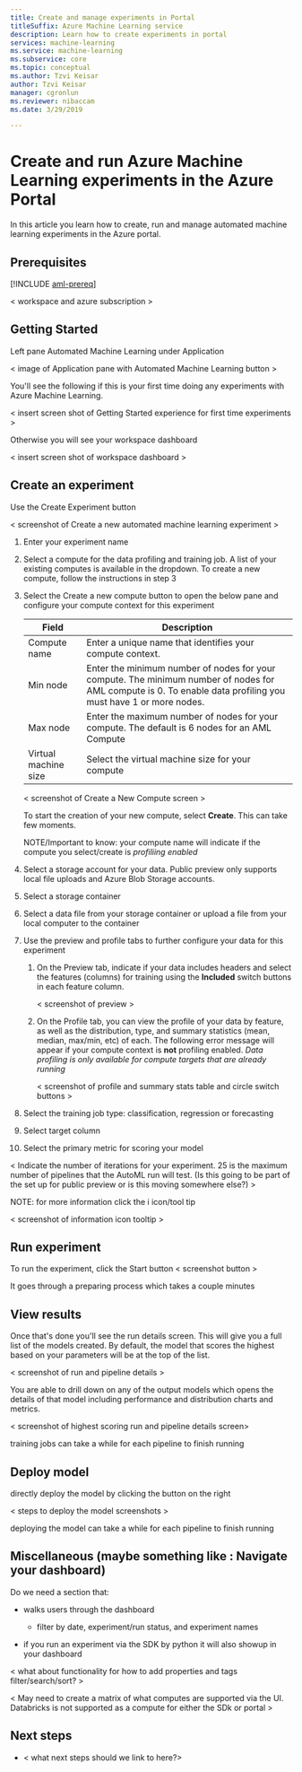 ```yaml
---
title: Create and manage experiments in Portal
titleSuffix: Azure Machine Learning service
description: Learn how to create experiments in portal
services: machine-learning
ms.service: machine-learning
ms.subservice: core
ms.topic: conceptual
ms.author: Tzvi Keisar
author: Tzvi Keisar
manager: cgronlun
ms.reviewer: nibaccam
ms.date: 3/29/2019

---
```


# Create and run Azure Machine Learning experiments in the Azure Portal

In this article you learn how to create, run and manage automated machine learning experiments in the Azure portal.

## Prerequisites

[!INCLUDE [aml-prereq](../../../includes/aml-prereq.md)]

< workspace and azure subscription >

## Getting Started

Left pane Automated Machine Learning under Application

< image of Application pane with Automated Machine Learning button >

You'll see the following if this is your first time doing any experiments with Azure Machine Learning.

< insert screen shot of Getting Started experience for first time experiments >

Otherwise you will see your workspace dashboard

< insert screen shot of workspace dashboard >

## Create an experiment

Use the Create Experiment button

< screenshot of Create a new automated machine learning experiment >

1. Enter your experiment name

1. Select a compute for the data profiling and training job. A list of your existing computes is available in the dropdown. To create a new compute, follow the instructions in step 3

1. Select the Create a new compute button to open the below pane and configure your compute context for this experiment

    Field|Description
    ---|---
    Compute name| Enter a unique name that identifies your compute context. 
    Min node| Enter the minimum number of nodes for your compute. The minimum number of nodes for AML compute is 0. To enable data profiling you must have 1 or more nodes.
    Max node| Enter the maximum number of nodes for your compute. The default is 6 nodes for an AML Compute
    Virtual machine size| Select the virtual machine size for your compute

     < screenshot of Create a New Compute screen >

      To start the creation of your new compute, select **Create**. This can take  few moments.

      NOTE/Important to know: your compute name will indicate if the compute you select/create is *profiliing enabled*

1. Select a storage account for your data. Public preview only supports local file uploads and Azure Blob Storage accounts.
1. Select a storage container

1. Select a data file from your storage container or upload a file from your local computer to the container

1. Use the preview and profile tabs to further configure your data for this experiment

    1. On the Preview tab, indicate if your data includes headers and select the features (columns) for training using the **Included** switch buttons in each feature column.

        < screenshot of preview >

    1. On the Profile tab, you can view the profile of your data by feature, as well as the distribution, type, and summary statistics (mean, median, max/min, etc) of each. The following error message will appear if your compute context is **not** profiling enabled. *Data profiling is only available for compute targets that are already running*

        < screenshot of profile and summary stats table and circle switch buttons >

1. Select the training job type: classification, regression or forecasting

1. Select target column

1. Select the primary metric for scoring your model

< Indicate the number of iterations for your experiment. 25 is the maximum number of pipelines that the AutoML run will test. (Is this going to be part of the set up for public preview or is this moving somewhere else?) >

NOTE:
for more information click the i icon/tool tip 

< screenshot of information icon tooltip >

## Run experiment

To run the experiment, click the Start button
    < screenshot button >

It goes through a preparing process which takes a couple minutes

## View results

Once that's done you'll see the run details screen. This will give you a full list of the models  created. By default, the model that scores the highest based on your parameters will be at the top of the list.

< screenshot of run and pipeline details >

You are able to drill down on any of the output models which opens the details of that model including performance and distribution charts and metrics.

< screenshot of highest scoring run and pipeline details screen>

training jobs can take a while for each pipeline to finish running

## Deploy model

directly deploy the model by clicking the button on the right

< steps to deploy the model screenshots >

deploying the model can take a while for each pipeline to finish running

## Miscellaneous  (maybe something like : Navigate your dashboard)

Do we need a section that: 

* walks users through the dashboard
    * filter by date, experiment/run status, and experiment names

* if you run an experiment via the SDK by python it will also showup in your dashboard

< what about functionality for how to add properties and tags filter/search/sort? >

< May need to create a matrix of what computes are supported via the UI. Databricks is not supported as a compute for either the SDk or portal >

## Next steps

* < what next steps should we link to here?>